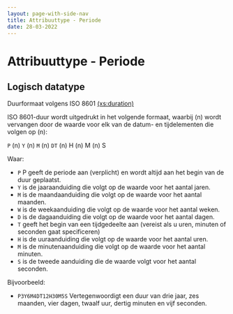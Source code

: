 ```yaml
---
layout: page-with-side-nav
title: Attribuuttype - Periode
date: 28-03-2022
---
```


# Attribuuttype - Periode

## Logisch datatype
Duurformaat volgens ISO 8601 [(xs:duration)](https://www.w3schools.com/xml/schema_dtypes_date.asp)

ISO 8601-duur wordt uitgedrukt in het volgende formaat, waarbij (n) wordt vervangen door de waarde voor elk van de datum- en tijdelementen die volgen op (n):

`P` (n) `Y` (n) `M` (n) `DT` (n) H (n) M (n) S

Waar:

- `P` P geeft de periode aan (verplicht) en wordt altijd aan het begin van de duur geplaatst.
- `Y` is de jaaraanduiding die volgt op de waarde voor het aantal jaren.
- `M` is de maandaanduiding die volgt op de waarde voor het aantal maanden.
- `W` is de weekaanduiding die volgt op de waarde voor het aantal weken.
- `D` is de dagaanduiding die volgt op de waarde voor het aantal dagen.
- `T` geeft het begin van een tijdgedeelte aan (vereist als u uren, minuten of seconden gaat specificeren)
- `H` is de uuraanduiding die volgt op de waarde voor het aantal uren.
- `M` is de minutenaanduiding die volgt op de waarde voor het aantal minuten.
- `S` is de tweede aanduiding die de waarde volgt voor het aantal seconden.

Bijvoorbeeld:

- `P3Y6M4DT12H30M5S` Vertegenwoordigt een duur van drie jaar, zes maanden, vier dagen, twaalf uur, dertig minuten en vijf seconden.
